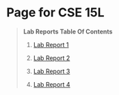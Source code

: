 # Page for CSE 15L

> **Lab Reports Table Of Contents**
>
> 1. [Lab Report 1](https://smhitle.github.io/cse15l-lab-reports/lab-report-1-week-2)
>
> 2. [Lab Report 2](https://smhitle.github.io/cse15l-lab-reports/lab-report-2-week-4)
>
> 3. [Lab Report 3](https://smhitle.github.io/cse15l-lab-reports/lab-report-3-week-6)
>
> 4. [Lab Report 4](https://smhitle.github.io/cse15l-lab-reports/lab-report-4-week-8)





